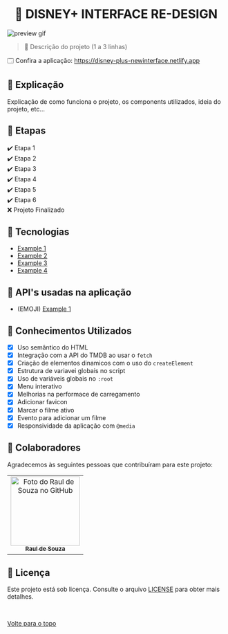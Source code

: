 <h1 align="center">🎥 DISNEY+ INTERFACE RE-DESIGN </h1>

<img src="" alt="preview gif">

> 🔎 Descrição do projeto (1 a 3 linhas)

🗔 Confira a aplicação: https://disney-plus-newinterface.netlify.app <br>

## :page_facing_up: Explicação

Explicação de como funciona o projeto, os components utilizados, ideia do projeto, etc...

## 🎯 Etapas

:heavy_check_mark: Etapa 1\
:heavy_check_mark: Etapa 2\
:heavy_check_mark: Etapa 3\
:heavy_check_mark: Etapa 4\
:heavy_check_mark: Etapa 5\
:heavy_check_mark: Etapa 6\
:x: Projeto Finalizado

## 🚀 Tecnologias

- [Example 1](https://www.linkedin.com/in/raul-de-souza/)
- [Example 2](https://www.linkedin.com/in/raul-de-souza/)
- [Example 3](https://www.linkedin.com/in/raul-de-souza/)
- [Example 4](https://www.linkedin.com/in/raul-de-souza/)

## 📡 API'𝘀 usadas na aplicação

- (EMOJI) [Example 1](https://www.linkedin.com/in/raul-de-souza/)

## 📔 Conhecimentos Utilizados

- [x] Uso semântico do HTML
- [x] Integração com a API do TMDB ao usar o `fetch`
- [x] Criação de elementos dinamicos com o uso do `createElement`
- [x] Estrutura de variavei globais no script
- [x] Uso de variáveis globais no `:root`
- [x] Menu interativo
- [x] Melhorias na performace de carregamento
- [x] Adicionar favicon
- [x] Marcar o filme ativo
- [x] Evento para adicionar um filme
- [x] Responsividade da aplicação com `@media`

## 🤝 Colaboradores

Agradecemos às seguintes pessoas que contribuíram para este projeto:

<table>
  <tr>
    <td align="center">
      <a href="#">
        <img src="https://github.com/r4ulzito.png" width="160px;" alt="Foto do Raul de Souza no GitHub"/><br>
        <sub>
          <b>Raul de Souza</b>
        </sub>
      </a>
    </td>
  </tr>
</table>

## 📝 Licença

Este projeto está sob licença. Consulte o arquivo [LICENSE](LICENSE.md) para obter mais detalhes.

&#xa0;

<a href="#top">Volte para o topo</a>

